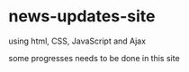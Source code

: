 # news-updates-site
using html, CSS,  JavaScript and Ajax

some progresses needs to be done in this site
